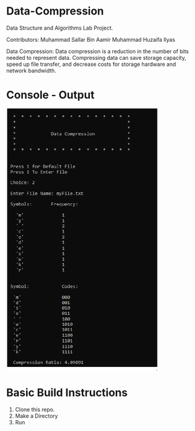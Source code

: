 # Data-Compression
Data Structure and Algorithms Lab Project.

Contributors: 
    Muhammad Sallar Bin Aamir
    Muhammad Huzaifa Ilyas

Data Compression:
Data compression is a reduction in the number of bits needed to represent data. Compressing data can save storage capacity, speed up file transfer, and decrease costs for storage hardware and network bandwidth.

# Console - Output

![](Project/Project/Output.PNG)


# Basic Build Instructions
1. Clone this repo.
2. Make a Directory
3. Run